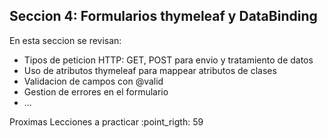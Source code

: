 ## Seccion 4: Formularios thymeleaf y DataBinding

En esta seccion se revisan:
- Tipos de peticion HTTP: GET, POST para envio y tratamiento de datos
- Uso de atributos thymeleaf para mappear atributos de clases
- Validacion de campos con @valid
- Gestion de errores en el formulario
- ...

Proximas Lecciones a practicar :point_rigth: 59